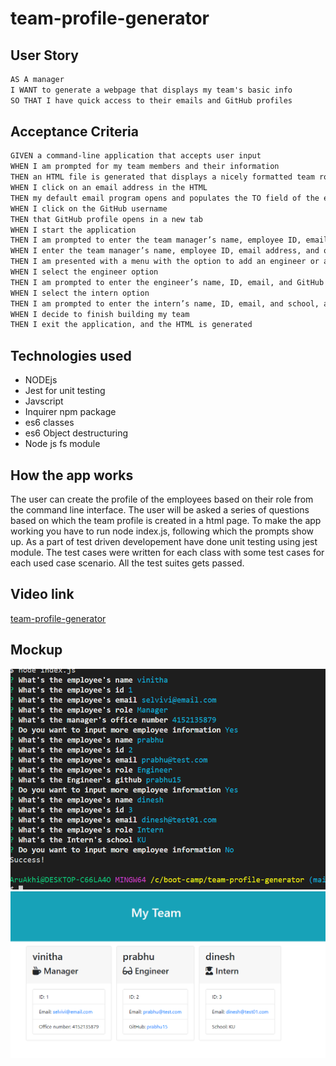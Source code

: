 # team-profile-generator

## User Story

```md
AS A manager
I WANT to generate a webpage that displays my team's basic info
SO THAT I have quick access to their emails and GitHub profiles
```

## Acceptance Criteria

```md
GIVEN a command-line application that accepts user input
WHEN I am prompted for my team members and their information
THEN an HTML file is generated that displays a nicely formatted team roster based on user input
WHEN I click on an email address in the HTML
THEN my default email program opens and populates the TO field of the email with the address
WHEN I click on the GitHub username
THEN that GitHub profile opens in a new tab
WHEN I start the application
THEN I am prompted to enter the team manager’s name, employee ID, email address, and office number
WHEN I enter the team manager’s name, employee ID, email address, and office number
THEN I am presented with a menu with the option to add an engineer or an intern or to finish building my team
WHEN I select the engineer option
THEN I am prompted to enter the engineer’s name, ID, email, and GitHub username, and I am taken back to the menu
WHEN I select the intern option
THEN I am prompted to enter the intern’s name, ID, email, and school, and I am taken back to the menu
WHEN I decide to finish building my team
THEN I exit the application, and the HTML is generated
```
## Technologies used
* NODEjs
* Jest for unit testing
* Javscript
* Inquirer npm package
* es6 classes
* es6 Object destructuring
* Node js fs module


## How the app works
The user can create the profile of the employees based on their role from the command line interface.
The user will be asked a series of questions based on which the team profile is created in a html page.
To make the app working you have to run node index.js, following which the prompts show up. As a part of
test driven developement have done unit testing using jest module. The test cases were written for each class
with some test cases for each used case scenario. All the test suites gets passed.

## Video link
[team-profile-generator](https://drive.google.com/file/d/1d9kVgbCbM0EHj6ILSWMpSFC8icNPTP9C/view)

## Mockup
![prompts](Assets/mockup-1.PNG)
![htmlPage](Assets/mockup-2.PNG)

